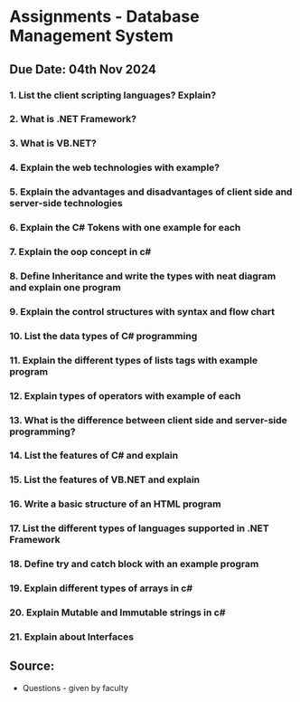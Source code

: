 # Assignments - Database Management System

## Due Date: 04th Nov 2024 

### 1. List the client scripting languages? Explain?

### 2. What is .NET Framework?

### 3. What is VB.NET?

### 4. Explain the web technologies with example?

### 5. Explain the advantages and disadvantages of client side and server-side technologies

### 6. Explain the C# Tokens with one example for each

### 7. Explain the oop concept in c#

### 8. Define Inheritance and write the types with neat diagram and explain one program

### 9. Explain the control structures with syntax and flow chart

### 10. List the data types of C# programming

### 11. Explain the different types of lists tags with example program

### 12. Explain types of operators with example of each

### 13. What is the difference between client side and server-side programming?

### 14. List the features of C# and explain

### 15. List the features of VB.NET and explain

### 16. Write a basic structure of an HTML program

### 17. List the different types of languages supported in .NET Framework

### 18. Define try and catch block with an example program

### 19. Explain different types of arrays in c#

### 20. Explain Mutable and Immutable strings in c#

### 21. Explain about Interfaces 

## Source:
- Questions - given by faculty
